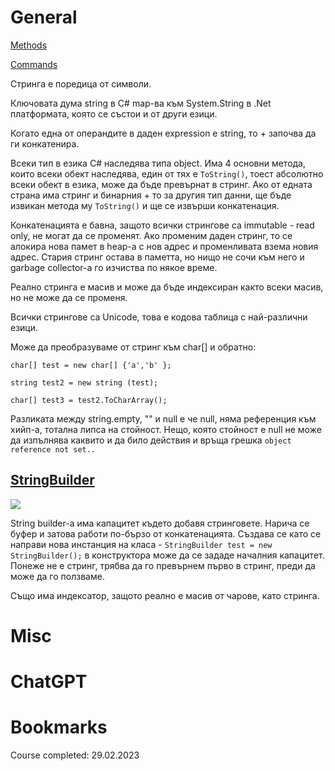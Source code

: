 # General
[Methods](https://github.com/GerardSh/SoftwareUniversity/blob/main/01%20C%23/99%20Resources/01%20Methods.md#String)

[Commands](https://github.com/GerardSh/SoftwareUniversity/blob/main/01%20C%23/99%20Resources/02%20Commands.md#String)

Стринга е поредица от символи. 

Ключовата дума string в C# map-ва към System.String в .Net платформата, която се състои и от други езици.

Когато една от операндите в даден expression e string, то + започва да ги конкатенира.

Всеки тип в езика C# наследява типа object. Има 4 основни метода, които всеки обект наследява, един от тях е `ToString()`, тоест абсолютно всеки обект в езика, може да бъде превърнат в стринг.
Ако от едната страна има стринг и бинарния + то за другия тип данни, ще бъде извикан метода му `ToString()` и ще се извърши конкатенация.

Конкатенацията е бавна, защото всички стрингове са immutable - read only, не могат да се променят. Ако променим даден стринг, то се алокира нова памет в heap-a с нов адрес и променливата взема новия адрес. Стария стринг остава в паметта, но нищо не сочи към него и garbage collector-a го изчиства по някое време.

Реално стринга е масив и може да бъде индексиран както всеки масив, но не може да се променя.

Всички стрингове са Unicode, това е кодова таблица с най-различни езици.

Може да преобразуваме от стринг към char[] и обратно:
```
char[] test = new char[] {'a','b' };

string test2 = new string (test);

char[] test3 = test2.ToCharArray();
```

Разликата между string.empty, "" и null е че null, няма референция към хийп-а, тотална липса на стойност. Нещо, която стойност е null не може да изпълнява каквито и да било действия и връща грешка `object reference not set..`

## [StringBuilder](https://github.com/GerardSh/SoftwareUniversity/blob/main/01%20C%23/99%20Resources/01%20Methods.md#String#StringBuilder)

![](https://github.com/GerardSh/SoftwareUniversity/blob/main/a/Pasted%20image%2020240226130823.png)

String builder-a има капацитет където добавя стринговете. Нарича се буфер и затова работи по-бързо от конкатенацията.
Създава се като се направи нова инстанция на класа - `StringBuilder test = new StringBuilder();` в конструктора може да се зададе началния капацитет.
Понеже не е стринг, трябва да го превърнем първо в стринг, преди да може да го ползваме.

Също има индексатор, защото реално е масив от чарове, като стринга.
# Misc

# ChatGPT

# Bookmarks 
Course completed: 29.02.2023
